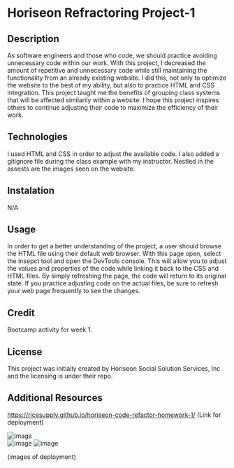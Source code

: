 # Horiseon Refractoring Project-1

## Description

As software engineers and those who code, we should practice avoiding unnecessary code within our work.  With this project, I decreased the amount of repetitive and unnecessary code while still maintaining the functionality from an already existing website.  I did this, not only to optimize the website to the best of my ability, but also to practice HTML and CSS integration. This project taught me the benefits of grouping class systems that will be affected similarily within a website.  I hope this project inspires others to continue adjusting their code to maximize the efficiency of their work. 

## Technologies

I used HTML and CSS in order to adjust the available code.  I also added a gitignore file during the class example with my instructor.  Nestled in the assests are the images seen on the website.

## Instalation

N/A

## Usage

In order to get a better understanding of the project, a user should browse the HTML file using their default web browser.  With this page open, select the insepct tool and open the DevTools console.  This will allow you to adjust the values and properties of the code while linking it back to the CSS and HTML files. By simply refreshing the page, the code will return to its original state.  If you practice adjusting code on the actual files, be sure to refresh your web page frequently to see the changes. 

## Credit

Bootcamp activity for week 1. 

## License

This project was initially created by Horiseon Social Solution Services, Inc and the licensing is under their repo.

## Additional Resources

https://ricesupply.github.io/horiseon-code-refactor-homework-1/  (Link for deployment)

![image](https://github.com/RiceSupply/horiseon-code-refactor-homework-1/assets/140272444/713d294a-491b-4931-a70a-5ec4665f8970)  
![image](https://github.com/RiceSupply/horiseon-code-refactor-homework-1/assets/140272444/5c10714e-6f53-4dbb-bbe8-49818466c0c9)
![image](https://github.com/RiceSupply/horiseon-code-refactor-homework-1/assets/140272444/2f53dce8-bd83-483d-9127-3432bbdabfc2)

(images of deployment)
